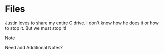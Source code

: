 # Files
Justin loves to share my entire C drive. I don't know how he does it or how to stop it. But we must stop it!

> [!NOTE]
> Need add Additional Notes?